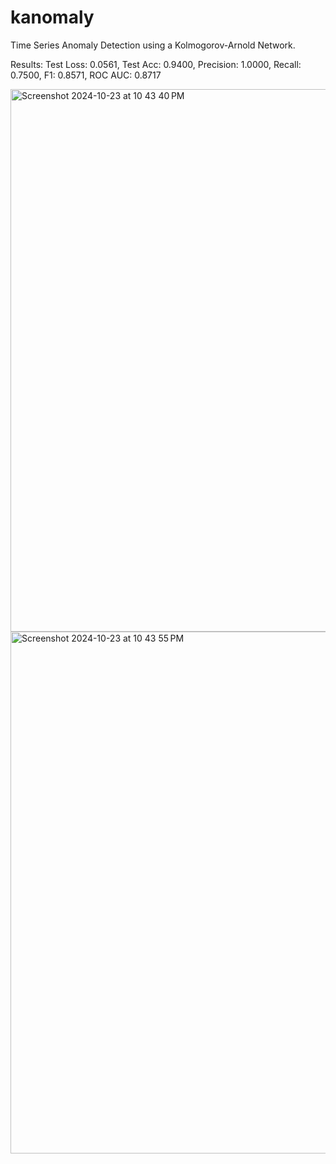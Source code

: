 # kanomaly
Time Series Anomaly Detection using a Kolmogorov-Arnold Network. 

Results:
Test Loss: 0.0561, Test Acc: 0.9400, Precision: 1.0000, Recall: 0.7500, F1: 0.8571, ROC AUC: 0.8717

<img width="868" alt="Screenshot 2024-10-23 at 10 43 40 PM" src="https://github.com/user-attachments/assets/d495f18d-3641-42e2-8e72-1d4185ce03dc">
<img width="835" alt="Screenshot 2024-10-23 at 10 43 55 PM" src="https://github.com/user-attachments/assets/9faf03fd-98ed-432c-aed6-11599c1a6ed9">


